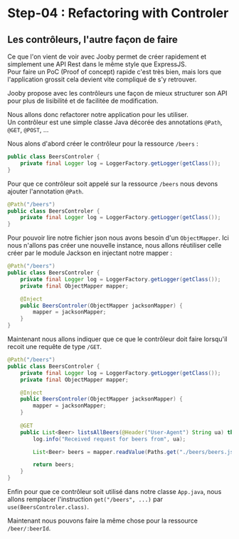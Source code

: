 # Step-04 : Refactoring with Controler

## Les contrôleurs, l'autre façon de faire

Ce que l'on vient de voir avec Jooby permet de créer rapidement et simplement une API Rest dans le même style que ExpressJS.  
Pour faire un PoC (Proof of concept) rapide c'est très bien, mais lors que l'application grossit cela devient vite compliqué de s'y retrouver.  

Jooby propose avec les contrôleurs une façon de mieux structurer son API pour plus de lisibilité et de facilitée de modification.  

Nous allons donc refactorer notre application pour les utiliser.  
Un contrôleur est une simple classe Java décorée des annotations `@Path`, `@GET`, `@POST`, ...

Nous alons d'abord créer le contrôleur pour la ressource `/beers` : 

```Java
public class BeersControler {
    private final Logger log = LoggerFactory.getLogger(getClass());
}
```

Pour que ce contrôleur soit appelé sur la ressource `/beers` nous devons ajouter l'annotation `@Path`.

```Java
@Path("/beers")
public class BeersControler {
    private final Logger log = LoggerFactory.getLogger(getClass());
}
```

Pour pouvoir lire notre fichier json nous avons besoin d'un `ObjectMapper`. Ici nous n'allons pas créer une nouvelle instance, nous allons réutiliser celle créer par le module Jackson en injectant notre mapper : 

```Java
@Path("/beers")
public class BeersControler {
    private final Logger log = LoggerFactory.getLogger(getClass());
    private final ObjectMapper mapper;

    @Inject
    public BeersControler(ObjectMapper jacksonMapper) {
        mapper = jacksonMapper;
    }
}
```

Maintenant nous allons indiquer que ce que le contrôleur doit faire lorsqu'il recoit une requête de type `/GET`.

```Java
@Path("/beers")
public class BeersControler {
    private final Logger log = LoggerFactory.getLogger(getClass());
    private final ObjectMapper mapper;

    @Inject
    public BeersControler(ObjectMapper jacksonMapper) {
        mapper = jacksonMapper;
    }
    
    @GET
    public List<Beer> listsAllBeers(@Header("User-Agent") String ua) throws IOException {
        log.info("Received request for beers from", ua);

        List<Beer> beers = mapper.readValue(Paths.get("./beers/beers.json").toFile(), new TypeReference<List<Beer>>(){});

        return beers;
    }
}
```

Enfin pour que ce contrôleur soit utilisé dans notre classe `App.java`, nous allons remplacer l'instruction `get("/beers", ...)` par `use(BeersControler.class)`.

Maintenant nous pouvons faire la même chose pour la ressource `/beer/:beerId`.
